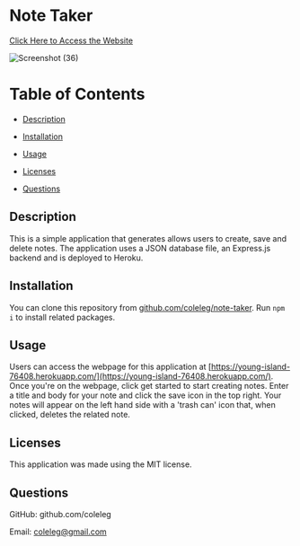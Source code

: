# Note Taker
[Click Here to Access the Website](https://young-island-76408.herokuapp.com/)

![Screenshot (36)](https://user-images.githubusercontent.com/15861137/158494803-9d2e0235-5524-4896-82e0-71fdf3bebc21.png)

 # Table of Contents
  * [Description](#description)
  
  * [Installation](#installation)
  
  * [Usage](#usage)
  
  * [Licenses](#licenses)
  
  * [Questions](#questions)

  ## Description
  This is a simple application that generates allows users to create, save and delete notes.  The application uses a JSON database file, an Express.js backend and is deployed to Heroku.
 
  ## Installation
  You can clone this repository from [github.com/coleleg/note-taker](https://github.com/coleleg/note-taker).  Run `npm i` to install related packages.
  
  ## Usage
  Users can access the webpage for this application at [https://young-island-76408.herokuapp.com/](https://young-island-76408.herokuapp.com/).  Once you're on the webpage, click get started to start creating notes.  Enter a title and body for your note and click the save icon in the top right.  Your notes will appear on the left hand side with a 'trash can' icon that, when clicked, deletes the related note.
  
  ## Licenses
  This application was made using the MIT license.

  ## Questions
  GitHub: github.com/coleleg
 
  Email: coleleg@gmail.com
 
